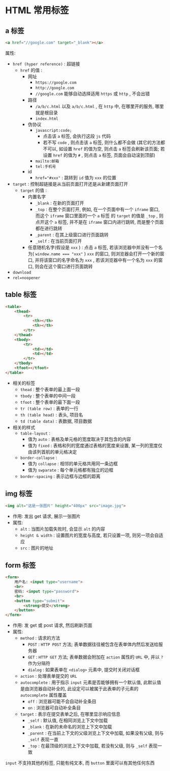 # HTML 常用标签

## a 标签

```html
<a href="//google.com" target="_blank"></a>
```



属性: 

+ `href (hyper reference)` : 超链接
  + `href` 的值 : 
    + 网址
      + `https://google.com` 
      + `http://google.com` 
      + `//google.com` 能够自动选择适用 `https` 或 `http` , 不会出错
    + 路径
      + `/a/b/c.html` 以及 `a/b/c.html` , 在 `http` 中, 在哪里开的服务, 哪里就是根目录
      + `index.html` 
    + 伪协议
      + `javascript:code;` 
        + 点击该 `a` 标签, 会执行这段 `js` 代码
        + 若不写 `code` , 则点击该 `a` 标签, 则什么都不会做 (其它的方法都不可以, 如设置 `href` 的值为空, 则点击 `a` 标签会刷新该页面; 若设置 `href` 的值为 `#` , 则点击 `a` 标签, 页面会自动滚到顶部)
      + `mailto:邮箱`
      + `tel:手机号`
    + id
      + `href="#xxx"` : 跳转到 `id` 值为 `xxx` 的位置
+ `target` : 控制超链接是从当前页面打开还是从新建页面打开
  + `target` 的值 :
    + 内置名字
      + `_blank` : 在新的页面打开
      + `_top` : 在整个页面打开, 例如, 在一个页面中有一个 `iframe` 窗口, 而这个 `iframe` 窗口里面的一个 `a` 标签 的 `target` 的值是 `_top` , 则点开这个 `a` 标签, 并不是在 `iframe` 窗口内进行跳转, 而是整个页面都在进行跳转
      + `_parent` : 在其上级窗口进行页面跳转
      + `_self` : 在当前页面打开
    + 任意随机名字(假设是 `xxx` ) : 点击 `a` 标签, 若该浏览器中并没有一个名为( `window.name === "xxx"` ) `xxx` 的窗口, 则浏览器会打开一个新的窗口, 并将该窗口的名字命名为 `xxx` , 若该浏览器中有一个名为 `xxx` 的窗口, 则会在这个窗口进行页面跳转
+ `download` 
+ `rel=noopener`



## table 标签

```html
<table>
    <thead>
        <tr>
            <th></th>
            <th></th>
        </tr>
    </thead>
    <tbody>
        <tr>
            <td></td>
            <td></td>
        </tr>
    </tbody>
    <tfoot></tfoot>
</table>
```



+ 相关的标签
  + `thead` : 整个表单的最上面一段
  + `tbody` : 整个表单的中间一段
  + `tfoot` : 整个表单的最下面一段
  + `tr (table row)` : 表单的一行
  + `th (table head)` : 表头, 项目名
  + `td (table data)` : 表数据, 项目数据
+ 相关的样式
  + `table-layout` : 
    + 值为 `auto` : 表格及单元格的宽度取决于其包含的内容
    + 值为 `fixed` : 表格和列的宽度通过表格的宽度来设置, 某一列的宽度仅由该列首航的单元格决定
  + `border-collapse` : 
    + 值为 `collapse` : 相邻的单元格共用同一条边框
    + 值为 `swparate` : 每个单元格都有独立的边框
  + `border-spacing` : 表示边框与边框的距离



## img 标签

```html
<img alt="这是一张图片" height="400px" src="image.jpg">
```



+ 作用: 发出 get 请求, 展示一张图片
+ 属性:
  + `alt` : 当图片加载失败时, 会显示 `alt` 的内容
  + `height & width` : 设置图片的宽度与高度, 若只设置一项, 则另一项会自适应
  + `src` : 图片的地址



## form 标签

```html
<form>
    用户名: <input type="username">
    <br>
    密码: <input type="password">
    <br>
    <button type="submit">
        <strong>提交</strong>
    </button>
</form>
```



+ 作用: 发 get 或 post 请求, 然后刷新页面
+ 属性: 
  + `method` : 请求的方法
    + `POST` : `HTTP POST` 方法; 表单数据往往被包含在表单体内然后发送给服务器
    + `GET` : `HTTP GET` 方法; 表单数据会附加在 `action` 属性的 `URL` 中, 并以 `?` 作为分隔符
    + `dialog` : 如果表单在 `<dialog>` 元素中, 提交时关闭对话框
  + `action` : 处理表单提交的 `URL` 
  + `autocomplete` : 用于指示 `input` 元素是否能够拥有一个默认值, 此默认值是由浏览器自动补全的, 此设定可以被属于此表单的子元素的 `autocomplete` 属性覆盖
    + `off` : 浏览器可能不会自动补全条目
    + `on` : 浏览器可自动补全条目
  + `target` : 表示在提交表单之后, 在哪里显示响应信息
    + `_self` : 默认值, 在相同浏览上下文中加载
    + `_blank` : 在新的未命名的浏览上下文中加载
    + `_parent` : 在当前上下文的父级浏览上下文中加载, 如果没有父级, 则与 `_self` 表现一直
    + `_top` : 在最顶级的浏览上下文中加载, 若没有父级, 则与 `_self` 表现一致



`input` 不支持其他的标签, 只能有纯文本, 而 `button` 里面可以有其他任何东西